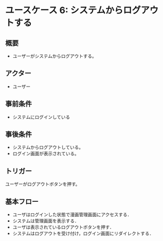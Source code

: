 # ユースケース 6: システムからログアウトする

## 概要
- ユーザーがシステムからログアウトする。

## アクター
-  ユーザー

## 事前条件
- システムにログインしている

## 事後条件
- システムからログアウトしている。
- ログイン画面が表示されている。

## トリガー
ユーザーがログアウトボタンを押す。

## 基本フロー
- ユーザはログインした状態で漫画管理画面にアクセスする．
- システムは管理画面を表示する．
- ユーザは表示されているログアウトボタンを押す．
- システムはログアウトを受け付け，ログイン画面にリダイレクトする．